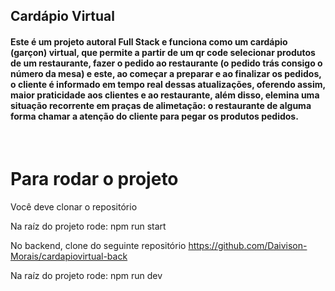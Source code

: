 ## Cardápio Virtual
<h4>  Este é um projeto autoral Full Stack e funciona como um cardápio (garçon) virtual, que permite a partir de um qr code selecionar produtos de um restaurante, fazer o pedido ao restaurante (o pedido trás consigo o número da mesa) e este, ao começar a preparar e ao finalizar os pedidos, o cliente é informado em tempo real dessas atualizações, oferendo assim, maior praticidade aos clientes e ao restaurante, além disso, elemina uma situação recorrente em praças de alimetação: o restaurante de alguma forma chamar a atenção do cliente para pegar os produtos pedidos.</h4>
<br>

# Para rodar o projeto
Você deve clonar o repositório

Na raíz do projeto rode: npm run start

No backend, clone do seguinte repositório https://github.com/Daivison-Morais/cardapiovirtual-back

Na raíz do projeto rode: npm run dev
